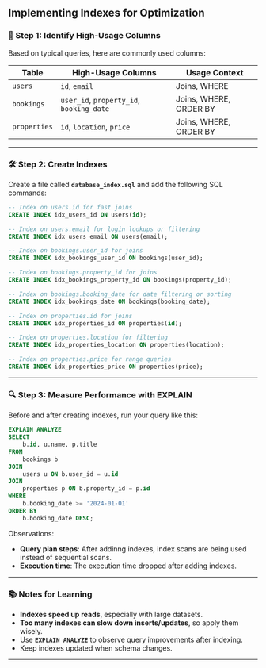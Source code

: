## Implementing Indexes for Optimization

### 🧠 Step 1: Identify High-Usage Columns

Based on typical queries, here are commonly used columns:

| Table        | High-Usage Columns                       | Usage Context          |
| ------------ | ---------------------------------------- | ---------------------- |
| `users`      | `id`, `email`                            | Joins, WHERE           |
| `bookings`   | `user_id`, `property_id`, `booking_date` | Joins, WHERE, ORDER BY |
| `properties` | `id`, `location`, `price`                | Joins, WHERE, ORDER BY |

---

### 🛠 Step 2: Create Indexes

Create a file called **`database_index.sql`** and add the following SQL commands:

```sql
-- Index on users.id for fast joins
CREATE INDEX idx_users_id ON users(id);

-- Index on users.email for login lookups or filtering
CREATE INDEX idx_users_email ON users(email);

-- Index on bookings.user_id for joins
CREATE INDEX idx_bookings_user_id ON bookings(user_id);

-- Index on bookings.property_id for joins
CREATE INDEX idx_bookings_property_id ON bookings(property_id);

-- Index on bookings.booking_date for date filtering or sorting
CREATE INDEX idx_bookings_date ON bookings(booking_date);

-- Index on properties.id for joins
CREATE INDEX idx_properties_id ON properties(id);

-- Index on properties.location for filtering
CREATE INDEX idx_properties_location ON properties(location);

-- Index on properties.price for range queries
CREATE INDEX idx_properties_price ON properties(price);
```

---

### 🔍 Step 3: Measure Performance with EXPLAIN

Before and after creating indexes, run your query like this:

```sql
EXPLAIN ANALYZE
SELECT 
    b.id, u.name, p.title
FROM 
    bookings b
JOIN 
    users u ON b.user_id = u.id
JOIN 
    properties p ON b.property_id = p.id
WHERE 
    b.booking_date >= '2024-01-01'
ORDER BY 
    b.booking_date DESC;
```

Observations:

* **Query plan steps**: After addinng indexes, index scans are being used instead of sequential scans.
* **Execution time**: The execution time dropped after adding indexes.

---

### 📚 Notes for Learning

* **Indexes speed up reads**, especially with large datasets.
* **Too many indexes can slow down inserts/updates**, so apply them wisely.
* Use **`EXPLAIN ANALYZE`** to observe query improvements after indexing.
* Keep indexes updated when schema changes.

---
